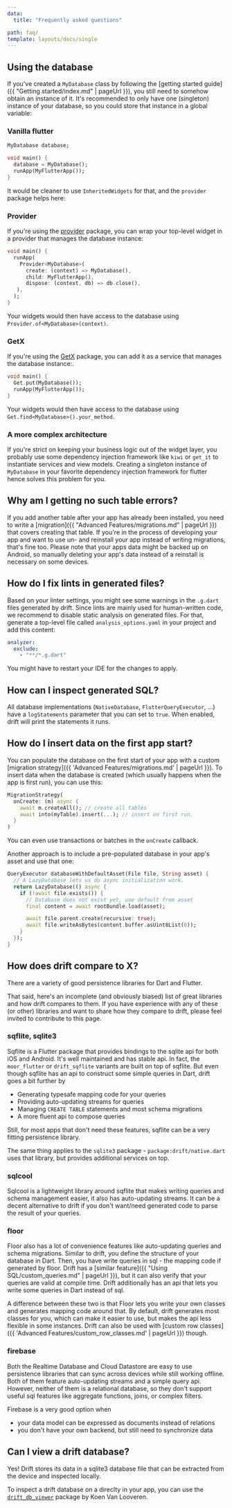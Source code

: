 ```yaml
---
data:
  title: "Frequently asked questions"

path: faq/
template: layouts/docs/single
---
```


## Using the database
If you've created a `MyDatabase` class by following the [getting started guide]({{ "Getting started/index.md" | pageUrl }}), you
still need to somehow obtain an instance of it. It's recommended to only have one (singleton) instance of your database,
so you could store that instance in a global variable:

### Vanilla flutter
```dart
MyDatabase database;

void main() {
  database = MyDatabase();
  runApp(MyFlutterApp());
}
```
It would be cleaner to use `InheritedWidgets` for that, and the `provider` package helps here:

### Provider
If you're using the [provider](https://pub.dev/packages/provider) package, you can wrap your top-level widget in a
provider that manages the database instance:
```dart
void main() {
  runApp(
    Provider<MyDatabase>(
      create: (context) => MyDatabase(),
      child: MyFlutterApp(),
      dispose: (context, db) => db.close(),
   ),
  );
}
```
Your widgets would then have access to the database using `Provider.of<MyDatabase>(context)`.
### GetX
If you're using the [GetX](https://pub.dev/packages/get) package, you can add it as a service that manages the database instance:.

```dart
void main() {
  Get.put(MyDatabase());
  runApp(MyFlutterApp());
}
```
Your widgets would then have access to the database using `Get.find<MyDatabase>().your_method`.

### A more complex architecture
If you're strict on keeping your business logic out of the widget layer, you probably use some dependency injection 
framework like `kiwi` or `get_it` to instantiate services and view models. Creating a singleton instance of `MyDatabase`
in your favorite dependency injection framework for flutter hence solves this problem for you.

## Why am I getting no such table errors?

If you add another table after your app has already been installed, you need to write a [migration]({{ "Advanced Features/migrations.md" | pageUrl }})
that covers creating that table. If you're in the process of developing your app and want to use un- and reinstall your app
instead of writing migrations, that's fine too. Please note that your apps data might be backed up on Android, so
manually deleting your app's data instead of a reinstall is necessary on some devices.

## How do I fix lints in generated files?

Based on your linter settings, you might see some warnings in the `.g.dart` files generated by drift. Since lints are mainly used for
human-written code, we recommend to disable static analysis on generated files. For that, generate a top-level file called 
`analysis_options.yaml` in your project and add this content:
```yaml
analyzer:
  exclude:
    - "**/*.g.dart"
```

You might have to restart your IDE for the changes to apply.

## How can I inspect generated SQL?

All database implementations (`NativeDatabase`, `FlutterQueryExecutor`, ...) have a `logStatements` parameter that 
you can set to `true`. When enabled, drift will print the statements it runs.

## How do I insert data on the first app start?

You can populate the database on the first start of your app with a custom [migration strategy]({{ 'Advanced Features/migrations.md' | pageUrl }}).
To insert data when the database is created (which usually happens when the app is first run), you can use this:

```dart
MigrationStrategy(
  onCreate: (m) async {
    await m.createAll(); // create all tables
    await into(myTable).insert(...); // insert on first run.
  }
)
```

You can even use transactions or batches in the `onCreate` callback.

Another approach is to include a pre-populated database in your app's asset and use that one:

```dart
QueryExecutor databaseWithDefaultAsset(File file, String asset) {
  // A LazyDatabase lets us do async initialization work.
  return LazyDatabase(() async {
    if (!await file.exists()) {
      // Database does not exist yet, use default from asset
      final content = await rootBundle.load(asset);

      await file.parent.create(recursive: true);
      await file.writeAsBytes(content.buffer.asUint8List(0));
    }
  });
}
```

## How does drift compare to X?
There are a variety of good persistence libraries for Dart and Flutter.

That said, here's an incomplete (and obviously biased) list of great libraries and how drift compares to them.
If you have experience with any of these (or other) libraries and want to share how they compare to drift, please
feel invited to contribute to this page.

### sqflite, sqlite3

Sqflite is a Flutter package that provides bindings to the sqlite api for both iOS and Android. It's well maintained
and has stable api. In fact, the `moor_flutter` or `drift_sqflite` variants are built on top of sqflite. But even though sqflite
has an api to construct some simple queries in Dart, drift goes a bit further by

* Generating typesafe mapping code for your queries
* Providing auto-updating streams for queries
* Managing `CREATE TABLE` statements and most schema migrations
* A more fluent api to compose queries

Still, for most apps that don't need these features, sqflite can be a very fitting persistence library.

The same thing applies to the `sqlite3` package - `package:drift/native.dart` uses that library, but provides
additional services on top.

### sqlcool
Sqlcool is a lightweight library around sqflite that makes writing queries and schema management easier, it also has
auto-updating streams. It can be a decent alternative to drift if you don't want/need generated code to parse the
result of your queries.

### floor
Floor also has a lot of convenience features like auto-updating queries and schema migrations. Similar to drift, you
define the structure of your database in Dart. Then, you have write queries in sql - the mapping code if generated
by floor. Drift has a [similar feature]({{ "Using SQL/custom_queries.md" | pageUrl }}), but it can also verify that your queries are valid at compile time. Drift
additionally has an api that lets you write some queries in Dart instead of sql.

A difference between these two is that Floor lets you write your own classes and generates mapping code around that.
By default, drift generates most classes for you, which can make it easier to use, but makes the api less flexible in some
instances.
Drift can also be used with [custom row classes]({{ 'Advanced Features/custom_row_classes.md' | pageUrl }}) though.

### firebase
Both the Realtime Database and Cloud Datastore are easy to use persistence libraries that can sync across devices while
still working offline. Both of them feature auto-updating streams and a simple query api. However, neither of them is
a relational database, so they don't support useful sql features like aggregate functions, joins, or complex filters.

Firebase is a very good option when

- your data model can be expressed as documents instead of relations
- you don't have your own backend, but still need to synchronize data

## Can I view a drift database?

Yes! Drift stores its data in a sqlite3 database file that can be extracted from the device and inspected locally.

To inspect a drift database on a direclty in your app, you can use the [`drift_db_viewer`](https://pub.dev/packages/drift_db_viewer)
package by Koen Van Looveren.
